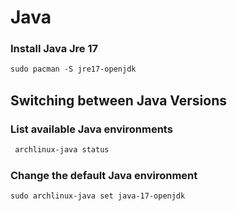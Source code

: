 <h1>Java</h1>

### Install Java Jre 17
```xml
sudo pacman -S jre17-openjdk
```
<h2> Switching between Java Versions </h2>

### List available Java environments
```xml
 archlinux-java status
```

### Change the default Java environment
```xml
sudo archlinux-java set java-17-openjdk
```
